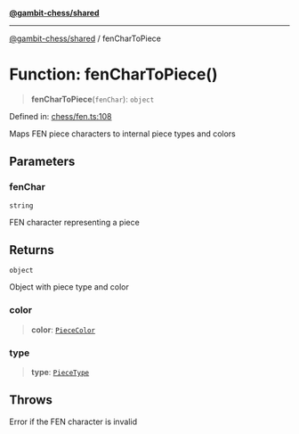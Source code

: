[**@gambit-chess/shared**](../README.md)

***

[@gambit-chess/shared](../globals.md) / fenCharToPiece

# Function: fenCharToPiece()

> **fenCharToPiece**(`fenChar`): `object`

Defined in: [chess/fen.ts:108](https://github.com/cango91/gambit-chess/blob/b8ea13e4976c99c29d095eae7bc504b86f9add51/shared/src/chess/fen.ts#L108)

Maps FEN piece characters to internal piece types and colors

## Parameters

### fenChar

`string`

FEN character representing a piece

## Returns

`object`

Object with piece type and color

### color

> **color**: [`PieceColor`](../type-aliases/PieceColor.md)

### type

> **type**: [`PieceType`](../type-aliases/PieceType.md)

## Throws

Error if the FEN character is invalid
